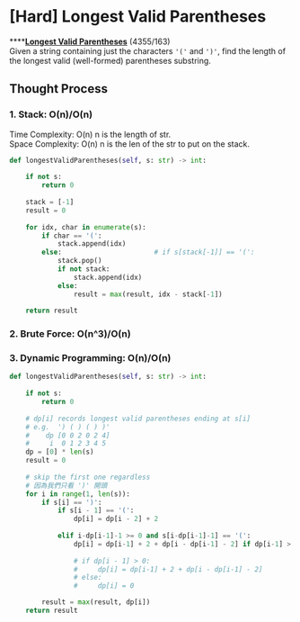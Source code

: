 # \[Hard\] Longest Valid Parentheses

\*\*\*\*[**Longest Valid Parentheses**](https://leetcode.com/problems/longest-valid-parentheses/)    \(4355/163\)  
Given a string containing just the characters `'('` and `')'`, find the length of the longest valid \(well-formed\) parentheses substring.

## Thought Process

### 1. Stack: O\(n\)/O\(n\)

Time Complexity: O\(n\)    n is the length of str.   
Space Complexity: O\(n\)  n is the len of the str to put on the stack.

```python
def longestValidParentheses(self, s: str) -> int:
    
    if not s:
        return 0
    
    stack = [-1]
    result = 0
    
    for idx, char in enumerate(s):
        if char == '(':
            stack.append(idx)
        else:                       # if s[stack[-1]] == '(':
            stack.pop()
            if not stack:
                stack.append(idx)
            else:
                result = max(result, idx - stack[-1])
    
    return result
```

### 2. Brute Force: O\(n^3\)/O\(n\)

### 3. Dynamic Programming: O\(n\)/O\(n\)

```python
def longestValidParentheses(self, s: str) -> int:
    
    if not s:
        return 0
    
    # dp[i] records longest valid parentheses ending at s[i]
    # e.g.  ') ( ) ( ) )' 
    #    dp [0 0 2 0 2 4]
    #     i  0 1 2 3 4 5
    dp = [0] * len(s)
    result = 0
    
    # skip the first one regardless 
    # 因為我們只看 ')' 開頭
    for i in range(1, len(s)):
        if s[i] == ')': 
            if s[i - 1] == '(':
                dp[i] = dp[i - 2] + 2
        
            elif i-dp[i-1]-1 >= 0 and s[i-dp[i-1]-1] == '(':
                dp[i] = dp[i-1] + 2 + dp[i - dp[i-1] - 2] if dp[i-1] > 0 else 0
                
                # if dp[i - 1] > 0:
                #     dp[i] = dp[i-1] + 2 + dp[i - dp[i-1] - 2]
                # else:
                #     dp[i] = 0

        result = max(result, dp[i])
    return result

```

